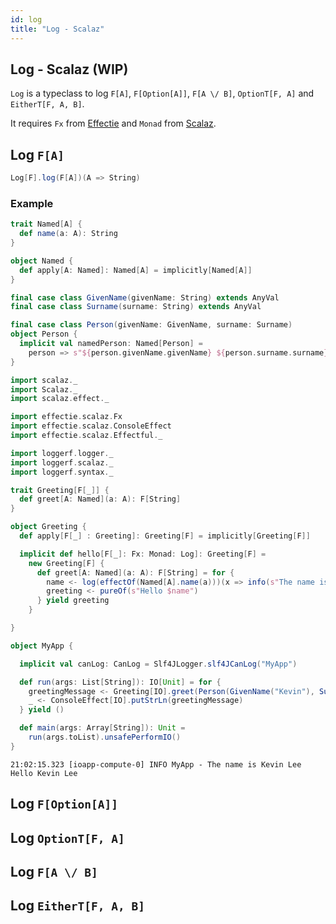 ```yaml
---
id: log
title: "Log - Scalaz"
---
```

## Log - Scalaz (WIP)

`Log` is a typeclass to log `F[A]`, `F[Option[A]]`, `F[A \/ B]`, `OptionT[F, A]` and `EitherT[F, A, B]`.

It requires `Fx` from [Effectie](https://kevin-lee.github.io/effectie) and `Monad` from [Scalaz](https://github.com/scalaz/scalaz).

## Log `F[A]`
```scala
Log[F].log(F[A])(A => String)
```

### Example
```scala mdoc:reset-object
trait Named[A] {
  def name(a: A): String
}

object Named {
  def apply[A: Named]: Named[A] = implicitly[Named[A]]
}

final case class GivenName(givenName: String) extends AnyVal
final case class Surname(surname: String) extends AnyVal

final case class Person(givenName: GivenName, surname: Surname)
object Person {
  implicit val namedPerson: Named[Person] =
    person => s"${person.givenName.givenName} ${person.surname.surname}"
}

import scalaz._
import Scalaz._
import scalaz.effect._

import effectie.scalaz.Fx
import effectie.scalaz.ConsoleEffect
import effectie.scalaz.Effectful._

import loggerf.logger._
import loggerf.scalaz._
import loggerf.syntax._

trait Greeting[F[_]] {
  def greet[A: Named](a: A): F[String]
}

object Greeting {
  def apply[F[_] : Greeting]: Greeting[F] = implicitly[Greeting[F]]

  implicit def hello[F[_]: Fx: Monad: Log]: Greeting[F] =
    new Greeting[F] {
      def greet[A: Named](a: A): F[String] = for {
        name <- log(effectOf(Named[A].name(a)))(x => info(s"The name is $x"))
        greeting <- pureOf(s"Hello $name")
      } yield greeting
    }

}

object MyApp {

  implicit val canLog: CanLog = Slf4JLogger.slf4JCanLog("MyApp")

  def run(args: List[String]): IO[Unit] = for {
    greetingMessage <- Greeting[IO].greet(Person(GivenName("Kevin"), Surname("Lee")))
    _ <- ConsoleEffect[IO].putStrLn(greetingMessage)
  } yield ()

  def main(args: Array[String]): Unit =
    run(args.toList).unsafePerformIO()
}

```
```
21:02:15.323 [ioapp-compute-0] INFO MyApp - The name is Kevin Lee
Hello Kevin Lee
```

## Log `F[Option[A]]`

## Log `OptionT[F, A]`

## Log `F[A \/ B]`

## Log `EitherT[F, A, B]`
